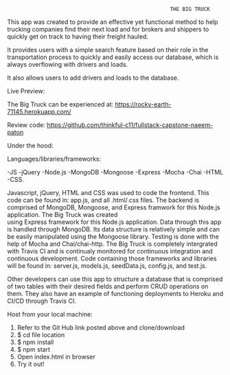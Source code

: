                                                          THE BIG TRUCK   

This app was created to provide an effective yet functional
method to help trucking companies find their next load and 
for brokers and shippers to quickly get on track to having
their freight hauled.

It provides users with a simple search feature based on their
role in the transportation process to quickly and easily 
access our database, which is always overflowing with drivers
and loads.

It also allows users to add drivers and loads to the database.


Live Preview:

The Big Truck can be experienced at:
https://rocky-earth-71145.herokuapp.com/

Review code:
https://github.com/thinkful-c11/fullstack-capstone-naeem-paton



Under the hood:


Languages/libraries/frameworks:

-JS
-jQuery
-Node.js
-MongoDB
-Mongoose
-Express
-Mocha 
-Chai
-HTML
-CSS.


Javascript, jQuery, HTML and CSS was used to code the frontend. 
This code can be found in: app.js, and all .html/.css files.
The backend is comprised of MongoDB, Mongoose, and Express 
framwork for this Node.js application. The Big Truck was created  
using Express framework for this Node.js application. Data through 
this app is handled through MongoDB. Its data structure is
relatively simple and can be easily manipulated using the Mongoose 
library. Testing is done with the help of Mocha and Chai/chai-http.
The Big Truck is completely intergrated with Travis CI and is 
continualy monitored for continuous integration and continuous
development. Code containing those frameworks and libraries will be found
in: server.js, models.js, seedData.js, config.js, and test.js.

Other developers can use this app to structure a database that
is comprised of two tables with their desired fields and perform
CRUD operations on them. They also have an example of functioning 
deployments to Heroku and CI/CD through Travis CI.


Host from your local machine:

1. Refer to the Git Hub link posted above and clone/download
2. $ cd file location
3. $ npm install
4. $ npm start
5. Open index.html in browser
6. Try it out!


